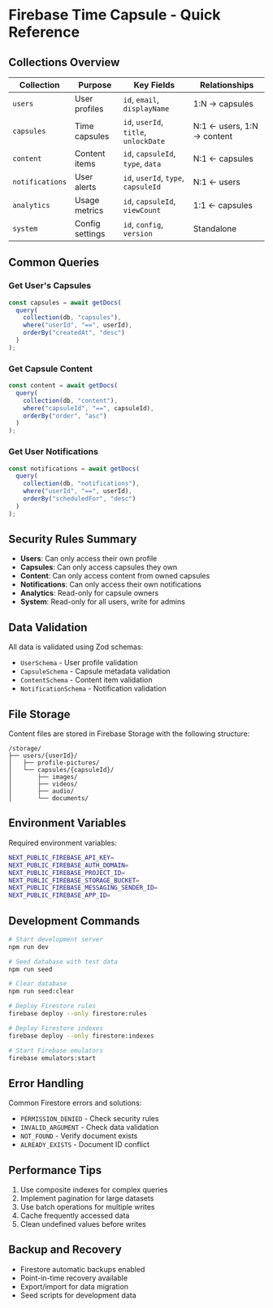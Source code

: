 # Firebase Time Capsule - Quick Reference

## Collections Overview

| Collection      | Purpose         | Key Fields                            | Relationships              |
| --------------- | --------------- | ------------------------------------- | -------------------------- |
| `users`         | User profiles   | `id`, `email`, `displayName`          | 1:N → capsules             |
| `capsules`      | Time capsules   | `id`, `userId`, `title`, `unlockDate` | N:1 ← users, 1:N → content |
| `content`       | Content items   | `id`, `capsuleId`, `type`, `data`     | N:1 ← capsules             |
| `notifications` | User alerts     | `id`, `userId`, `type`, `capsuleId`   | N:1 ← users                |
| `analytics`     | Usage metrics   | `id`, `capsuleId`, `viewCount`        | 1:1 ← capsules             |
| `system`        | Config settings | `id`, `config`, `version`             | Standalone                 |

## Common Queries

### Get User's Capsules

```typescript
const capsules = await getDocs(
  query(
    collection(db, "capsules"),
    where("userId", "==", userId),
    orderBy("createdAt", "desc")
  )
);
```

### Get Capsule Content

```typescript
const content = await getDocs(
  query(
    collection(db, "content"),
    where("capsuleId", "==", capsuleId),
    orderBy("order", "asc")
  )
);
```

### Get User Notifications

```typescript
const notifications = await getDocs(
  query(
    collection(db, "notifications"),
    where("userId", "==", userId),
    orderBy("scheduledFor", "desc")
  )
);
```

## Security Rules Summary

- **Users**: Can only access their own profile
- **Capsules**: Can only access capsules they own
- **Content**: Can only access content from owned capsules
- **Notifications**: Can only access their own notifications
- **Analytics**: Read-only for capsule owners
- **System**: Read-only for all users, write for admins

## Data Validation

All data is validated using Zod schemas:

- `UserSchema` - User profile validation
- `CapsuleSchema` - Capsule metadata validation
- `ContentSchema` - Content item validation
- `NotificationSchema` - Notification validation

## File Storage

Content files are stored in Firebase Storage with the following structure:

```
/storage/
├── users/{userId}/
│   ├── profile-pictures/
│   └── capsules/{capsuleId}/
│       ├── images/
│       ├── videos/
│       ├── audio/
│       └── documents/
```

## Environment Variables

Required environment variables:

```bash
NEXT_PUBLIC_FIREBASE_API_KEY=
NEXT_PUBLIC_FIREBASE_AUTH_DOMAIN=
NEXT_PUBLIC_FIREBASE_PROJECT_ID=
NEXT_PUBLIC_FIREBASE_STORAGE_BUCKET=
NEXT_PUBLIC_FIREBASE_MESSAGING_SENDER_ID=
NEXT_PUBLIC_FIREBASE_APP_ID=
```

## Development Commands

```bash
# Start development server
npm run dev

# Seed database with test data
npm run seed

# Clear database
npm run seed:clear

# Deploy Firestore rules
firebase deploy --only firestore:rules

# Deploy Firestore indexes
firebase deploy --only firestore:indexes

# Start Firebase emulators
firebase emulators:start
```

## Error Handling

Common Firestore errors and solutions:

- `PERMISSION_DENIED` - Check security rules
- `INVALID_ARGUMENT` - Check data validation
- `NOT_FOUND` - Verify document exists
- `ALREADY_EXISTS` - Document ID conflict

## Performance Tips

1. Use composite indexes for complex queries
2. Implement pagination for large datasets
3. Use batch operations for multiple writes
4. Cache frequently accessed data
5. Clean undefined values before writes

## Backup and Recovery

- Firestore automatic backups enabled
- Point-in-time recovery available
- Export/import for data migration
- Seed scripts for development data
